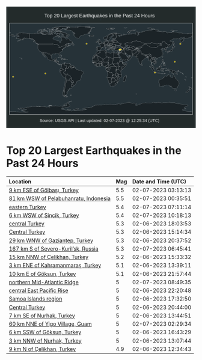 ![Map](./map.png)

# Top 20 Largest Earthquakes in the Past 24 Hours

| Location | Mag | Date and Time (UTC) |
|:---|:---|:---|
| [9 km ESE of Gölbaşı, Turkey](https://earthquake.usgs.gov/earthquakes/eventpage/us6000jm5e) | 5.5 | 02-07-2023 03:13:13 |
| [81 km WSW of Pelabuhanratu, Indonesia](https://earthquake.usgs.gov/earthquakes/eventpage/us6000jm4c) | 5.5 | 02-07-2023 00:35:51 |
| [eastern Turkey](https://earthquake.usgs.gov/earthquakes/eventpage/us6000jm6p) | 5.4 | 02-07-2023 07:11:14 |
| [6 km WSW of Sincik, Turkey](https://earthquake.usgs.gov/earthquakes/eventpage/us6000jm7f) | 5.4 | 02-07-2023 10:18:13 |
| [central Turkey](https://earthquake.usgs.gov/earthquakes/eventpage/us6000jm1p) | 5.3 | 02-06-2023 18:03:53 |
| [Central Turkey](https://earthquake.usgs.gov/earthquakes/eventpage/us6000jlsq) | 5.3 | 02-06-2023 15:14:34 |
| [29 km WNW of Gaziantep, Turkey](https://earthquake.usgs.gov/earthquakes/eventpage/us6000jm2r) | 5.3 | 02-06-2023 20:37:52 |
| [167 km S of Severo-Kuril’sk, Russia](https://earthquake.usgs.gov/earthquakes/eventpage/us6000jm6a) | 5.3 | 02-07-2023 06:45:41 |
| [15 km NNW of Çelikhan, Turkey](https://earthquake.usgs.gov/earthquakes/eventpage/us6000jlsu) | 5.2 | 02-06-2023 15:33:32 |
| [3 km ENE of Kahramanmaraş, Turkey](https://earthquake.usgs.gov/earthquakes/eventpage/us6000jls3) | 5.1 | 02-06-2023 13:39:11 |
| [10 km E of Göksun, Turkey](https://earthquake.usgs.gov/earthquakes/eventpage/us6000jm3c) | 5.1 | 02-06-2023 21:57:44 |
| [northern Mid-Atlantic Ridge](https://earthquake.usgs.gov/earthquakes/eventpage/us6000jm74) | 5 | 02-07-2023 08:49:35 |
| [central East Pacific Rise](https://earthquake.usgs.gov/earthquakes/eventpage/us6000jm3s) | 5 | 02-06-2023 22:20:48 |
| [Samoa Islands region](https://earthquake.usgs.gov/earthquakes/eventpage/us6000jlyl) | 5 | 02-06-2023 17:32:50 |
| [Central Turkey](https://earthquake.usgs.gov/earthquakes/eventpage/us6000jm2t) | 5 | 02-06-2023 20:44:00 |
| [7 km SE of Nurhak, Turkey](https://earthquake.usgs.gov/earthquakes/eventpage/us6000jls6) | 5 | 02-06-2023 13:44:51 |
| [60 km NNE of Yigo Village, Guam](https://earthquake.usgs.gov/earthquakes/eventpage/us6000jm51) | 5 | 02-07-2023 02:29:34 |
| [6 km SSW of Göksun, Turkey](https://earthquake.usgs.gov/earthquakes/eventpage/us6000jlta) | 5 | 02-06-2023 16:43:29 |
| [3 km NNW of Nurhak, Turkey](https://earthquake.usgs.gov/earthquakes/eventpage/us6000jlrv) | 5 | 02-06-2023 13:07:44 |
| [9 km N of Çelikhan, Turkey](https://earthquake.usgs.gov/earthquakes/eventpage/us6000jlrj) | 4.9 | 02-06-2023 12:34:43 |
